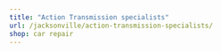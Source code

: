 ```yaml
---
title: "Action Transmission specialists"
url: /jacksonville/action-transmission-specialists/
shop: car repair
---
```

